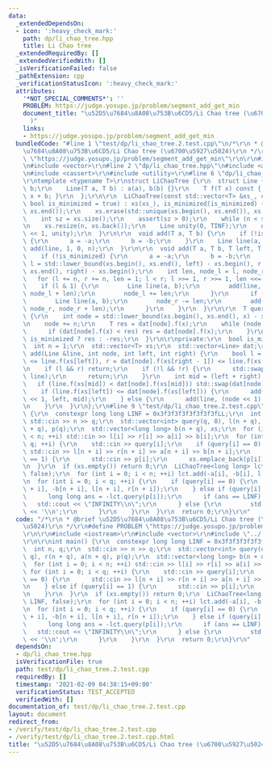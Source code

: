 ```yaml
---
data:
  _extendedDependsOn:
  - icon: ':heavy_check_mark:'
    path: dp/li_chao_tree.hpp
    title: Li Chao tree
  _extendedRequiredBy: []
  _extendedVerifiedWith: []
  _isVerificationFailed: false
  _pathExtension: cpp
  _verificationStatusIcon: ':heavy_check_mark:'
  attributes:
    '*NOT_SPECIAL_COMMENTS*': ''
    PROBLEM: https://judge.yosupo.jp/problem/segment_add_get_min
    document_title: "\u52D5\u7684\u8A08\u753B\u6CD5/Li Chao tree (\u6700\u5927\u5024\
      )"
    links:
    - https://judge.yosupo.jp/problem/segment_add_get_min
  bundledCode: "#line 1 \"test/dp/li_chao_tree.2.test.cpp\"\n/*\r\n * @brief \u52D5\
    \u7684\u8A08\u753B\u6CD5/Li Chao tree (\u6700\u5927\u5024)\r\n */\r\n#define PROBLEM\
    \ \"https://judge.yosupo.jp/problem/segment_add_get_min\"\r\n\r\n#include <iostream>\r\
    \n#include <vector>\r\n#line 2 \"dp/li_chao_tree.hpp\"\n#include <algorithm>\r\
    \n#include <cassert>\r\n#include <utility>\r\n#line 6 \"dp/li_chao_tree.hpp\"\n\
    \r\ntemplate <typename T>\r\nstruct LiChaoTree {\r\n  struct Line {\r\n    T a,\
    \ b;\r\n    Line(T a, T b) : a(a), b(b) {}\r\n    T f(T x) const { return a *\
    \ x + b; }\r\n  };\r\n\r\n  LiChaoTree(const std::vector<T> &xs_, const T TINF,\
    \ bool is_minimized = true) : xs(xs_), is_minimized(is_minimized) {\r\n    std::sort(xs.begin(),\
    \ xs.end());\r\n    xs.erase(std::unique(xs.begin(), xs.end()), xs.end());\r\n\
    \    int sz = xs.size();\r\n    assert(sz > 0);\r\n    while (n < sz) n <<= 1;\r\
    \n    xs.resize(n, xs.back());\r\n    Line unity(0, TINF);\r\n    dat.assign(n\
    \ << 1, unity);\r\n  }\r\n\r\n  void add(T a, T b) {\r\n    if (!is_minimized)\
    \ {\r\n      a = -a;\r\n      b = -b;\r\n    }\r\n    Line line(a, b);\r\n   \
    \ add(line, 1, 0, n);\r\n  }\r\n\r\n  void add(T a, T b, T left, T right) {\r\n\
    \    if (!is_minimized) {\r\n      a = -a;\r\n      b = -b;\r\n    }\r\n    int\
    \ l = std::lower_bound(xs.begin(), xs.end(), left) - xs.begin(), r = std::lower_bound(xs.begin(),\
    \ xs.end(), right) - xs.begin();\r\n    int len, node_l = l, node_r = r;\r\n \
    \   for (l += n, r += n, len = 1; l < r; l >>= 1, r >>= 1, len <<= 1) {\r\n  \
    \    if (l & 1) {\r\n        Line line(a, b);\r\n        add(line, l++, node_l,\
    \ node_l + len);\r\n        node_l += len;\r\n      }\r\n      if (r & 1) {\r\n\
    \        Line line(a, b);\r\n        node_r -= len;\r\n        add(line, --r,\
    \ node_r, node_r + len);\r\n      }\r\n    }\r\n  }\r\n\r\n  T query(T x) const\
    \ {\r\n    int node = std::lower_bound(xs.begin(), xs.end(), x) - xs.begin();\r\
    \n    node += n;\r\n    T res = dat[node].f(x);\r\n    while (node >>= 1) {\r\n\
    \      if (dat[node].f(x) < res) res = dat[node].f(x);\r\n    }\r\n    return\
    \ is_minimized ? res : -res;\r\n  }\r\n\r\nprivate:\r\n  bool is_minimized;\r\n\
    \  int n = 1;\r\n  std::vector<T> xs;\r\n  std::vector<Line> dat;\r\n\r\n  void\
    \ add(Line &line, int node, int left, int right) {\r\n    bool l = dat[node].f(xs[left])\
    \ <= line.f(xs[left]), r = dat[node].f(xs[right - 1]) <= line.f(xs[right - 1]);\r\
    \n    if (l && r) return;\r\n    if (!l && !r) {\r\n      std::swap(dat[node],\
    \ line);\r\n      return;\r\n    }\r\n    int mid = (left + right) >> 1;\r\n \
    \   if (line.f(xs[mid]) < dat[node].f(xs[mid])) std::swap(dat[node], line);\r\n\
    \    if (line.f(xs[left]) <= dat[node].f(xs[left])) {\r\n      add(line, node\
    \ << 1, left, mid);\r\n    } else {\r\n      add(line, (node << 1) + 1, mid, right);\r\
    \n    }\r\n  }\r\n};\r\n#line 9 \"test/dp/li_chao_tree.2.test.cpp\"\n\r\nint main()\
    \ {\r\n  constexpr long long LINF = 0x3f3f3f3f3f3f3f3fLL;\r\n  int n, q;\r\n \
    \ std::cin >> n >> q;\r\n  std::vector<int> query(q, 0), l(n + q), r(n + q), a(n\
    \ + q), p(q);\r\n  std::vector<long long> b(n + q), xs;\r\n  for (int i = 0; i\
    \ < n; ++i) std::cin >> l[i] >> r[i] >> a[i] >> b[i];\r\n  for (int i = 0; i <\
    \ q; ++i) {\r\n    std::cin >> query[i];\r\n    if (query[i] == 0) {\r\n     \
    \ std::cin >> l[n + i] >> r[n + i] >> a[n + i] >> b[n + i];\r\n    } else if (query[i]\
    \ == 1) {\r\n      std::cin >> p[i];\r\n      xs.emplace_back(p[i]);\r\n    }\r\
    \n  }\r\n  if (xs.empty()) return 0;\r\n  LiChaoTree<long long> lct(xs, LINF,\
    \ false);\r\n  for (int i = 0; i < n; ++i) lct.add(-a[i], -b[i], l[i], r[i]);\r\
    \n  for (int i = 0; i < q; ++i) {\r\n    if (query[i] == 0) {\r\n      lct.add(-a[n\
    \ + i], -b[n + i], l[n + i], r[n + i]);\r\n    } else if (query[i] == 1) {\r\n\
    \      long long ans = -lct.query(p[i]);\r\n      if (ans == LINF) {\r\n     \
    \   std::cout << \"INFINITY\\n\";\r\n      } else {\r\n        std::cout << ans\
    \ << '\\n';\r\n      }\r\n    }\r\n  }\r\n  return 0;\r\n}\r\n"
  code: "/*\r\n * @brief \u52D5\u7684\u8A08\u753B\u6CD5/Li Chao tree (\u6700\u5927\
    \u5024)\r\n */\r\n#define PROBLEM \"https://judge.yosupo.jp/problem/segment_add_get_min\"\
    \r\n\r\n#include <iostream>\r\n#include <vector>\r\n#include \"../../dp/li_chao_tree.hpp\"\
    \r\n\r\nint main() {\r\n  constexpr long long LINF = 0x3f3f3f3f3f3f3f3fLL;\r\n\
    \  int n, q;\r\n  std::cin >> n >> q;\r\n  std::vector<int> query(q, 0), l(n +\
    \ q), r(n + q), a(n + q), p(q);\r\n  std::vector<long long> b(n + q), xs;\r\n\
    \  for (int i = 0; i < n; ++i) std::cin >> l[i] >> r[i] >> a[i] >> b[i];\r\n \
    \ for (int i = 0; i < q; ++i) {\r\n    std::cin >> query[i];\r\n    if (query[i]\
    \ == 0) {\r\n      std::cin >> l[n + i] >> r[n + i] >> a[n + i] >> b[n + i];\r\
    \n    } else if (query[i] == 1) {\r\n      std::cin >> p[i];\r\n      xs.emplace_back(p[i]);\r\
    \n    }\r\n  }\r\n  if (xs.empty()) return 0;\r\n  LiChaoTree<long long> lct(xs,\
    \ LINF, false);\r\n  for (int i = 0; i < n; ++i) lct.add(-a[i], -b[i], l[i], r[i]);\r\
    \n  for (int i = 0; i < q; ++i) {\r\n    if (query[i] == 0) {\r\n      lct.add(-a[n\
    \ + i], -b[n + i], l[n + i], r[n + i]);\r\n    } else if (query[i] == 1) {\r\n\
    \      long long ans = -lct.query(p[i]);\r\n      if (ans == LINF) {\r\n     \
    \   std::cout << \"INFINITY\\n\";\r\n      } else {\r\n        std::cout << ans\
    \ << '\\n';\r\n      }\r\n    }\r\n  }\r\n  return 0;\r\n}\r\n"
  dependsOn:
  - dp/li_chao_tree.hpp
  isVerificationFile: true
  path: test/dp/li_chao_tree.2.test.cpp
  requiredBy: []
  timestamp: '2021-02-09 04:38:15+09:00'
  verificationStatus: TEST_ACCEPTED
  verifiedWith: []
documentation_of: test/dp/li_chao_tree.2.test.cpp
layout: document
redirect_from:
- /verify/test/dp/li_chao_tree.2.test.cpp
- /verify/test/dp/li_chao_tree.2.test.cpp.html
title: "\u52D5\u7684\u8A08\u753B\u6CD5/Li Chao tree (\u6700\u5927\u5024)"
---
```


